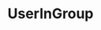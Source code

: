 ---
name: UserInGroup
title: UserInGroup
description: Check if a user, by username (login name), is a member of a group
version: 0.2.3
parameters:
  - name: userName
    import: core/username
  - name: platform
    import: core/platform
  - name: groupName
    import: core/users/group-name
example: |
    using System;
    public class CPHInline
    {
        public bool Execute()
        {
            //Define the groupname you want to add the user to
            string groupName = "Test Group";
            //Get userName of current user
            CPH.TryGetArg("userName",out string userName);

            //Get user type and define the Platform Enum
            CPH.TryGetArg("userType",out string userType);
            Enum.TryParse(userType, out Platform platform);

            //Method returns a bool type which you can check if the user is in group
            bool userInGroup = CPH.UserInGroup(userName, platform, groupName);
            return true;
        }
    }
---